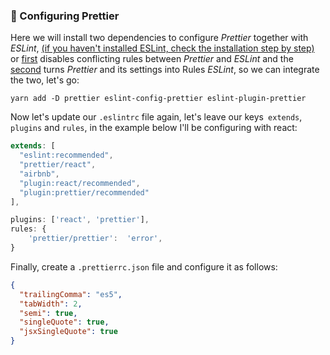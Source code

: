 ### 📌 Configuring Prettier

Here we will install two dependencies to configure _Prettier_ together with _ESLint_, [(if you haven't installed ESLint, check the installation step by step)](https://github.com/edsonjuniornarvaes/til/tree/master/code-patterns/eslint/eslint.md) or [first](https://github.com/prettier/eslint-config-prettier) disables conflicting rules between _Prettier_ and _ESLint_ and the [second](https://github.com/prettier/eslint-plugin-prettier) turns _Prettier_ and its settings into Rules _ESLint_, so we can integrate the two, let's go:

```console
yarn add -D prettier eslint-config-prettier eslint-plugin-prettier
```

Now let's update our `.eslintrc` file again, let's leave our keys` extends`, `plugins` and `rules`, in the example below I'll be configuring with react:

```js
extends: [
  "eslint:recommended",
  "prettier/react",
  "airbnb",
  "plugin:react/recommended",
  "plugin:prettier/recommended"
],
```

```js
plugins: ['react', 'prettier'],
rules: {
    'prettier/prettier':  'error',
}
```

Finally, create a `.prettierrc.json` file and configure it as follows:

```json
{
  "trailingComma": "es5",
  "tabWidth": 2,
  "semi": true,
  "singleQuote": true,
  "jsxSingleQuote": true
}
```

